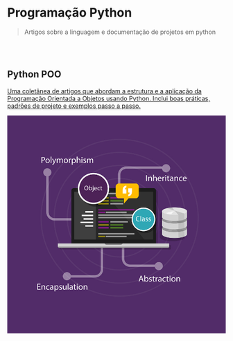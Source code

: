 # Programação Python
> Artigos sobre a linguagem e documentação de projetos em python  

<br>
<br>

## Python POO
[Uma coletânea de artigos que abordam a estrutura e a aplicação da Programação Orientada a Objetos usando Python. Inclui boas práticas, padrões de projeto e exemplos passo a passo.](POO/POO.md)

![POOPy](POOPy.jpg)
